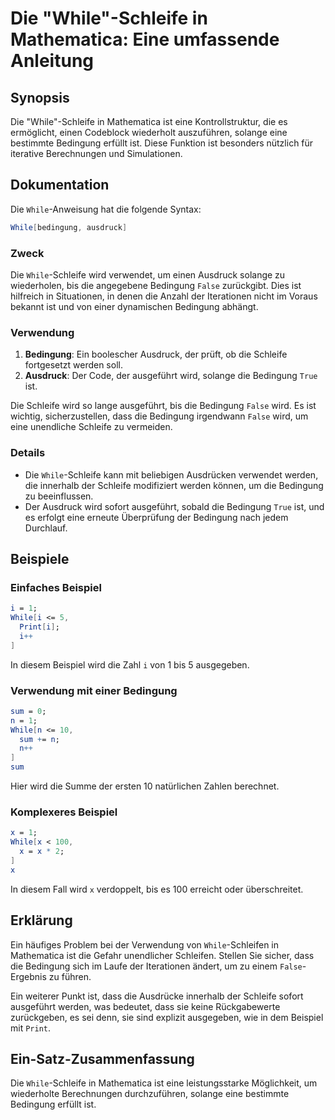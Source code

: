 <!--
Meta Description: # Die "While"-Schleife in Mathematica: Eine umfassende Anleitung ## Synopsis Die "While"-Schleife in Mathematica ist eine Kontrollstruktur, die es erm...
Meta Keywords: die, bedingung, ist, while, der
-->

# Die "While"-Schleife in Mathematica: Eine umfassende Anleitung

## Synopsis
Die "While"-Schleife in Mathematica ist eine Kontrollstruktur, die es ermöglicht, einen Codeblock wiederholt auszuführen, solange eine bestimmte Bedingung erfüllt ist. Diese Funktion ist besonders nützlich für iterative Berechnungen und Simulationen.

## Dokumentation
Die `While`-Anweisung hat die folgende Syntax:

```mathematica
While[bedingung, ausdruck]
```

### Zweck
Die `While`-Schleife wird verwendet, um einen Ausdruck solange zu wiederholen, bis die angegebene Bedingung `False` zurückgibt. Dies ist hilfreich in Situationen, in denen die Anzahl der Iterationen nicht im Voraus bekannt ist und von einer dynamischen Bedingung abhängt.

### Verwendung
1. **Bedingung**: Ein boolescher Ausdruck, der prüft, ob die Schleife fortgesetzt werden soll.
2. **Ausdruck**: Der Code, der ausgeführt wird, solange die Bedingung `True` ist.
   
Die Schleife wird so lange ausgeführt, bis die Bedingung `False` wird. Es ist wichtig, sicherzustellen, dass die Bedingung irgendwann `False` wird, um eine unendliche Schleife zu vermeiden.

### Details
- Die `While`-Schleife kann mit beliebigen Ausdrücken verwendet werden, die innerhalb der Schleife modifiziert werden können, um die Bedingung zu beeinflussen.
- Der Ausdruck wird sofort ausgeführt, sobald die Bedingung `True` ist, und es erfolgt eine erneute Überprüfung der Bedingung nach jedem Durchlauf.

## Beispiele

### Einfaches Beispiel
```mathematica
i = 1;
While[i <= 5, 
  Print[i]; 
  i++
]
```
In diesem Beispiel wird die Zahl `i` von 1 bis 5 ausgegeben.

### Verwendung mit einer Bedingung
```mathematica
sum = 0;
n = 1;
While[n <= 10,
  sum += n;
  n++
]
sum
```
Hier wird die Summe der ersten 10 natürlichen Zahlen berechnet.

### Komplexeres Beispiel
```mathematica
x = 1;
While[x < 100,
  x = x * 2;
]
x
```
In diesem Fall wird `x` verdoppelt, bis es 100 erreicht oder überschreitet.

## Erklärung
Ein häufiges Problem bei der Verwendung von `While`-Schleifen in Mathematica ist die Gefahr unendlicher Schleifen. Stellen Sie sicher, dass die Bedingung sich im Laufe der Iterationen ändert, um zu einem `False`-Ergebnis zu führen. 

Ein weiterer Punkt ist, dass die Ausdrücke innerhalb der Schleife sofort ausgeführt werden, was bedeutet, dass sie keine Rückgabewerte zurückgeben, es sei denn, sie sind explizit ausgegeben, wie in dem Beispiel mit `Print`.

## Ein-Satz-Zusammenfassung
Die `While`-Schleife in Mathematica ist eine leistungsstarke Möglichkeit, um wiederholte Berechnungen durchzuführen, solange eine bestimmte Bedingung erfüllt ist.
